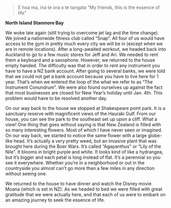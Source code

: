 > E hoa ma, ina te ora o te tangata “My friends, this is the essence of life”

**North Island Stanmore Bay**

We woke late again (still trying to overcome jet lag and the time change). We joined
a nationwide fitness club called “Snap”. All four of us would have access to the gym
in pretty much every city we will be in (except when we are in remote locations).
After a long-awaited workout, we headed back into Auckland to go to a few music
stores for Jeff and Ari. We needed to rent them a keyboard and a saxophone.
However, we returned to the house empty handed. The difficulty was that in order
to rent any instrument you have to have a NZ bank account. After going to several
banks, we were told that we could not get a bank account because you have to
live here for 1 year. That’s when we entered the loop of the what we refer to as “The
Instrument Conundrum”. We were also found ourselves up against the fact that most
businesses are closed for New Year’s holiday until Jan. 4th. This problem would have
to be resolved another day.

On our way back to the house we stopped at Shakespeare point park. It is a
sanctuary reserve with magnificent views of the Hauraki Gulf. From our house, you
can see the park to the southeast set up upon a cliff. What a view!
One thing that goes without saying is that New Zealand is filled with so many
interesting flowers. Most of which I have never seen or imagined. On our way back,
we started to notice the same flower with a large globe-like head. It’s actually a very
pretty weed, but an invasive plant that was brought here during the Boer Wars. It’s
called “Agapanthus” or “Lily of the Nile”. It blooms in bright purple and white. It looks
kind of like a hydrangea, but it’s bigger and each petal is long instead of flat. It’s a
perennial so you see it everywhere. Whether you’re in a neighborhood or out in the
countryside you almost can’t go more than a few miles in any direction without
seeing one.

We returned to the house to have dinner and watch the Disney movie Moana (which
is set in NZ). As we headed to bed we were filled with great gratitude that we were
actually here, and that each of us were to embark on an amazing journey to seek
the essence of life.